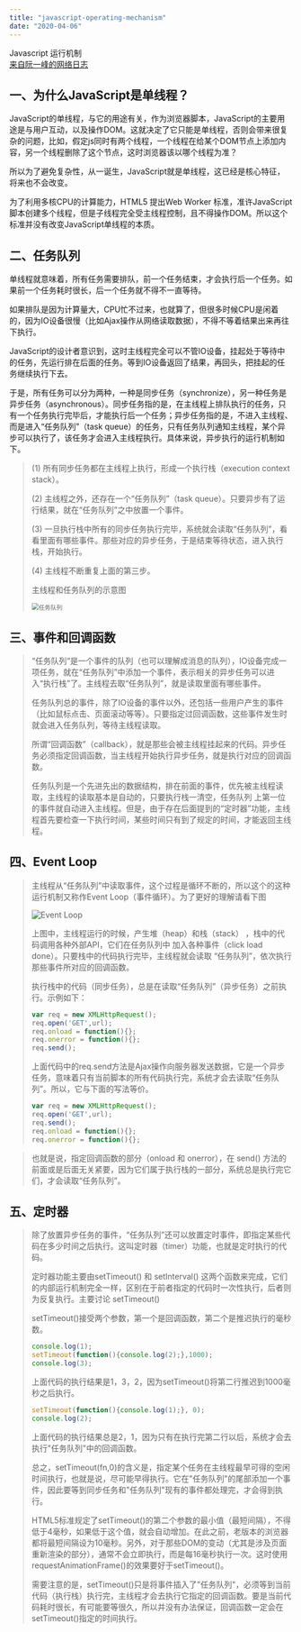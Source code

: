 ```yaml
---
title: "javascript-operating-mechanism"
date: "2020-04-06"
---
```

Javascript 运行机制  
[来自阮一峰的网络日志](http://www.ruanyifeng.com/blog/2014/10/event-loop.html)

## 一、为什么JavaScript是单线程？

JavaScript的单线程，与它的用途有关，作为浏览器脚本，JavaScript的主要用途是与用户互动，以及操作DOM。这就决定了它只能是单线程，否则会带来很复杂的问题，比如，假定js同时有两个线程，一个线程在给某个DOM节点上添加内容，另一个线程删除了这个节点，这时浏览器该以哪个线程为准？  

所以为了避免复杂性，从一诞生，JavaScript就是单线程，这已经是核心特征，将来也不会改变。  

为了利用多核CPU的计算能力，HTML5 提出Web Worker 标准，准许JavaScript脚本创建多个线程，但是子线程完全受主线程控制，且不得操作DOM。所以这个标准并没有改变JavaScript单线程的本质。  

## 二、任务队列

单线程就意味着，所有任务需要排队，前一个任务结束，才会执行后一个任务。如果前一个任务耗时很长，后一个任务就不得不一直等待。  

如果排队是因为计算量大，CPU忙不过来，也就算了，但很多时候CPU是闲着的，因为IO设备很慢（比如Ajax操作从网络读取数据），不得不等着结果出来再往下执行。  

JavaScript的设计者意识到，这时主线程完全可以不管IO设备，挂起处于等待中的任务，先运行排在后面的任务。等到IO设备返回了结果，再回头，把挂起的任务继续执行下去。  

于是，所有任务可以分为两种，一种是同步任务（synchronize），另一种任务是异步任务（asynchronous）。同步任务指的是，在主线程上排队执行的任务，只有一个任务执行完毕后，才能执行后一个任务；异步任务指的是，不进入主线程、而是进入“任务队列”（task queue）的任务，只有任务队列通知主线程，某个异步可以执行了，该任务才会进入主线程执行。具体来说，异步执行的运行机制如下。

>(1) 所有同步任务都在主线程上执行，形成一个执行栈（execution context stack）。  
>
>(2) 主线程之外，还存在一个“任务队列”（task queue）。只要异步有了运行结果，就在“任务队列”之中放置一个事件。  
>
>(3) 一旦执行栈中所有的同步任务执行完毕，系统就会读取“任务队列”，看看里面有哪些事件。那些对应的异步任务，于是结束等待状态，进入执行栈，开始执行。  
>
>(4) 主线程不断重复上面的第三步。 
>
>主线程和任务队列的示意图
>
><img src="https://gitee.com/caoguangyao/upic/raw/master/uPic/renwuduilie.jpg" alt="任务队列" style="zoom:76%;" />

## 三、事件和回调函数  

>“任务队列“是一个事件的队列（也可以理解成消息的队列），IO设备完成一项任务，就在“任务队列”中添加一个事件，表示相关的异步任务可以进入“执行栈”了。主线程去取“任务队列”，就是读取里面有哪些事件。   
>
>任务队列总的事件，除了IO设备的事件以外，还包括一些用户产生的事件（比如鼠标点击、页面滚动等等）。只要指定过回调函数，这些事件发生时就会进入任务队列，等待主线程读取。  
>
>所谓“回调函数”（callback），就是那些会被主线程挂起来的代码。异步任务必须指定回调函数，当主线程开始执行异步任务，就是执行对应的回调函数。
>
>任务队列是一个先进先出的数据结构，排在前面的事件，优先被主线程读取，主线程的读取基本是自动的，只要执行栈一清空，任务队列 上第一位的事件就自动进入主线程。但是，由于存在后面提到的“定时器”功能，主线程首先要检查一下执行时间，某些时间只有到了规定的时间，才能返回主线程。  

## 四、Event Loop  

>主线程从“任务队列”中读取事件，这个过程是循环不断的，所以这个的这种运行机制又称作Event Loop（事件循环）。为了更好的理解请看下图  
>
> ![Event Loop](https://gitee.com/caoguangyao/upic/raw/master/uPic/bg2014100802.png)
>
>上图中，主线程运行的时候，产生堆（heap）和栈（stack） ，栈中的代码调用各种外部API，它们在任务队列中 加入各种事件（click load done）。只要栈中的代码执行完毕，主线程就会读取 “任务队列”，依次执行那些事件所对应的回调函数。  
>
>执行栈中的代码（同步任务），总是在读取“任务队列”（异步任务）之前执行。示例如下： 
>
>```javascript
>var req = new XMLHttpRequest();
>req.open('GET',url);
>req.onload = function(){};
>req.onerror = function(){};
>req.send();
>```
>
>上面代码中的req.send方法是Ajax操作向服务器发送数据，它是一个异步任务，意味着只有当前脚本的所有代码执行完，系统才会去读取“任务队列”。所以，它与下面的写法等价。  
>
>```javascript
>var req = new XMLHttpRequest();
>req.open('GET',url);
>req.send();
>req.onload = function(){};
>req.onerror = function(){};
>```

>也就是说，指定回调函数的部分（onload 和 onerror），在 send() 方法的前面或是后面无关紧要，因为它们属于执行栈的一部分，系统总是执行完它们，才会读取“任务队列”。  

## 五、定时器

>除了放置异步任务的事件，“任务队列”还可以放置定时事件，即指定某些代码在多少时间之后执行。这叫定时器（timer）功能，也就是定时执行的代码。  
>
>定时器功能主要由setTimeout() 和 setInterval() 这两个函数来完成，它们的内部运行机制完全一样，区别在于前者指定的代码时一次性执行，后者则为反复执行。主要讨论 setTimeout()  
>
>setTimeout()接受两个参数，第一个是回调函数，第二个是推迟执行的毫秒数。  
>
>```javascript
>console.log(1);
>setTimeout(function(){console.log(2);},1000);
>console.log(3);
>```
>
>上面代码的执行结果是1，3，2，因为setTimeout()将第二行推迟到1000毫秒之后执行。 
>
>```javascript
>setTimeout(function(){console.log(1);}, 0);
>console.log(2);
>```
>
>上面代码的执行结果总是2，1，因为只有在执行完第二行以后，系统才会去执行"任务队列"中的回调函数。 
>
>总之，setTimeout(fn,0)的含义是，指定某个任务在主线程最早可得的空闲时间执行，也就是说，尽可能早得执行。它在"任务队列"的尾部添加一个事件，因此要等到同步任务和"任务队列"现有的事件都处理完，才会得到执行。  
>
>HTML5标准规定了setTimeout()的第二个参数的最小值（最短间隔），不得低于4毫秒，如果低于这个值，就会自动增加。在此之前，老版本的浏览器都将最短间隔设为10毫秒。另外，对于那些DOM的变动（尤其是涉及页面重新渲染的部分），通常不会立即执行，而是每16毫秒执行一次。这时使用requestAnimationFrame()的效果要好于setTimeout()。  
>
>需要注意的是，setTimeout()只是将事件插入了"任务队列"，必须等到当前代码（执行栈）执行完，主线程才会去执行它指定的回调函数。要是当前代码耗时很长，有可能要等很久，所以并没有办法保证，回调函数一定会在setTimeout()指定的时间执行。



